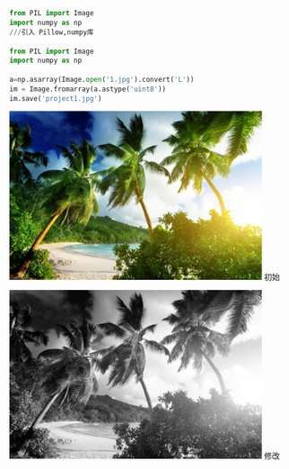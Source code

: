 ```python
from PIL import Image
import numpy as np
///引入 Pillow,numpy库

from PIL import Image
import numpy as np

a=np.asarray(Image.open('1.jpg').convert('L'))
im = Image.fromarray(a.astype('uint8'))
im.save('project1.jpg')
```

<img width="450" height="300" src=project-1/1.jpg /></img>
初始

<img width="450" height="300" src=project-1/project1.jpg/></img>
修改

